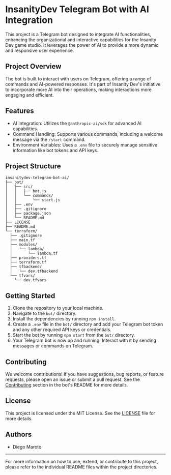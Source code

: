 # InsanityDev Telegram Bot with AI Integration

This project is a Telegram bot designed to integrate AI functionalities, enhancing the organizational and interactive capabilities for the Insanity Dev game studio. It leverages the power of AI to provide a more dynamic and responsive user experience.

## Project Overview

The bot is built to interact with users on Telegram, offering a range of commands and AI-powered responses. It's part of Insanity Dev's initiative to incorporate more AI into their operations, making interactions more engaging and efficient.

## Features

- AI Integration: Utilizes the `@anthropic-ai/sdk` for advanced AI capabilities.
- Command Handling: Supports various commands, including a welcome message via the `/start` command.
- Environment Variables: Uses a `.env` file to securely manage sensitive information like bot tokens and API keys.

## Project Structure
```
insanitydev-telegram-bot-ai/
├── bot/
│   ├── src/
│   │   ├── bot.js
│   │   └── commands/
│   │       └── start.js
│   ├── .env
│   ├── .gitignore
│   ├── package.json
│   └── README.md
├── LICENSE
├── README.md
└── terraform/
  ├── .gitignore
  ├── main.tf
  ├── modules/
  │   └── lambda/
  │       └── lambda.tf
  ├── providers.tf
  ├── terraform.tf
  ├── tfbackend/
  │   └── dev.tfbackend
  └── tfvars/
    └── dev.tfvars
```

## Getting Started

1. Clone the repository to your local machine.
2. Navigate to the `bot/` directory.
3. Install the dependencies by running `npm install`.
4. Create a `.env` file in the `bot/` directory and add your Telegram bot token and any other required API keys or credentials.
5. Start the bot by running `npm start` from the `bot/` directory.
6. Your Telegram bot is now up and running! Interact with it by sending messages or commands on Telegram.

## Contributing

We welcome contributions! If you have suggestions, bug reports, or feature requests, please open an issue or submit a pull request. See the [Contributing](bot/README.md#Contributing) section in the bot's README for more details.

## License

This project is licensed under the MIT License. See the [LICENSE](LICENSE) file for more details.

## Authors

- Diego Maroto

---

For more information on how to use, extend, or contribute to this project, please refer to the individual README files within the project directories.